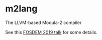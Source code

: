 # m2lang
The LLVM-based Modula-2 compiler

See this [FOSDEM 2019 talk](https://fosdem.org/2019/schedule/event/llvm_irgen/) for some details.

